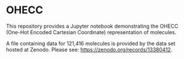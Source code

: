 # OHECC
This repository provides a Jupyter notebook demonstrating the OHECC (One-Hot Encoded Cartesian Coordinate) representation of molecules.

A file containing data for 121,416 molecules is provided by the data set hosted at Zenodo. Please see: https://zenodo.org/records/13380412.
